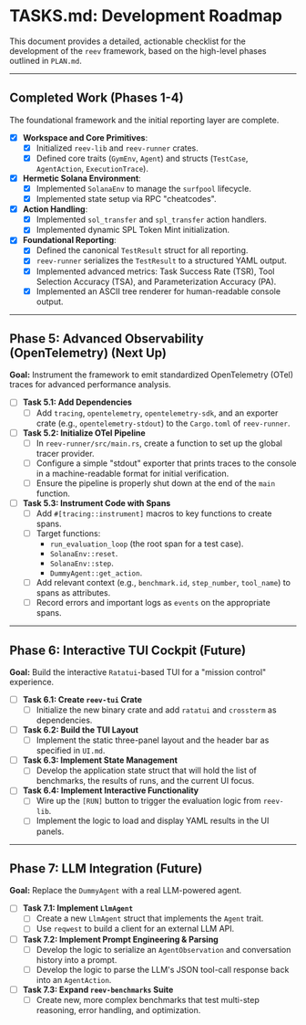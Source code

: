 # TASKS.md: Development Roadmap

This document provides a detailed, actionable checklist for the development of the `reev` framework, based on the high-level phases outlined in `PLAN.md`.

---

## Completed Work (Phases 1-4)

The foundational framework and the initial reporting layer are complete.

-   [x] **Workspace and Core Primitives**:
    -   [x] Initialized `reev-lib` and `reev-runner` crates.
    -   [x] Defined core traits (`GymEnv`, `Agent`) and structs (`TestCase`, `AgentAction`, `ExecutionTrace`).
-   [x] **Hermetic Solana Environment**:
    -   [x] Implemented `SolanaEnv` to manage the `surfpool` lifecycle.
    -   [x] Implemented state setup via RPC "cheatcodes".
-   [x] **Action Handling**:
    -   [x] Implemented `sol_transfer` and `spl_transfer` action handlers.
    -   [x] Implemented dynamic SPL Token Mint initialization.
-   [x] **Foundational Reporting**:
    -   [x] Defined the canonical `TestResult` struct for all reporting.
    -   [x] `reev-runner` serializes the `TestResult` to a structured YAML output.
    -   [x] Implemented advanced metrics: Task Success Rate (TSR), Tool Selection Accuracy (TSA), and Parameterization Accuracy (PA).
    -   [x] Implemented an ASCII tree renderer for human-readable console output.

---

## Phase 5: Advanced Observability (OpenTelemetry) (Next Up)

**Goal:** Instrument the framework to emit standardized OpenTelemetry (OTel) traces for advanced performance analysis.

-   [ ] **Task 5.1: Add Dependencies**
    -   [ ] Add `tracing`, `opentelemetry`, `opentelemetry-sdk`, and an exporter crate (e.g., `opentelemetry-stdout`) to the `Cargo.toml` of `reev-runner`.

-   [ ] **Task 5.2: Initialize OTel Pipeline**
    -   [ ] In `reev-runner/src/main.rs`, create a function to set up the global tracer provider.
    -   [ ] Configure a simple "stdout" exporter that prints traces to the console in a machine-readable format for initial verification.
    -   [ ] Ensure the pipeline is properly shut down at the end of the `main` function.

-   [ ] **Task 5.3: Instrument Code with Spans**
    -   [ ] Add `#[tracing::instrument]` macros to key functions to create spans.
    -   [ ] Target functions:
        -   `run_evaluation_loop` (the root span for a test case).
        -   `SolanaEnv::reset`.
        -   `SolanaEnv::step`.
        -   `DummyAgent::get_action`.
    -   [ ] Add relevant context (e.g., `benchmark.id`, `step_number`, `tool_name`) to spans as attributes.
    -   [ ] Record errors and important logs as `events` on the appropriate spans.

---

## Phase 6: Interactive TUI Cockpit (Future)

**Goal:** Build the interactive `Ratatui`-based TUI for a "mission control" experience.

-   [ ] **Task 6.1: Create `reev-tui` Crate**
    -   [ ] Initialize the new binary crate and add `ratatui` and `crossterm` as dependencies.
-   [ ] **Task 6.2: Build the TUI Layout**
    -   [ ] Implement the static three-panel layout and the header bar as specified in `UI.md`.
-   [ ] **Task 6.3: Implement State Management**
    -   [ ] Develop the application state struct that will hold the list of benchmarks, the results of runs, and the current UI focus.
-   [ ] **Task 6.4: Implement Interactive Functionality**
    -   [ ] Wire up the `[RUN]` button to trigger the evaluation logic from `reev-lib`.
    -   [ ] Implement the logic to load and display YAML results in the UI panels.

---

## Phase 7: LLM Integration (Future)

**Goal:** Replace the `DummyAgent` with a real LLM-powered agent.

-   [ ] **Task 7.1: Implement `LlmAgent`**
    -   [ ] Create a new `LlmAgent` struct that implements the `Agent` trait.
    -   [ ] Use `reqwest` to build a client for an external LLM API.
-   [ ] **Task 7.2: Implement Prompt Engineering & Parsing**
    -   [ ] Develop the logic to serialize an `AgentObservation` and conversation history into a prompt.
    -   [ ] Develop the logic to parse the LLM's JSON tool-call response back into an `AgentAction`.
-   [ ] **Task 7.3: Expand `reev-benchmarks` Suite**
    -   [ ] Create new, more complex benchmarks that test multi-step reasoning, error handling, and optimization.